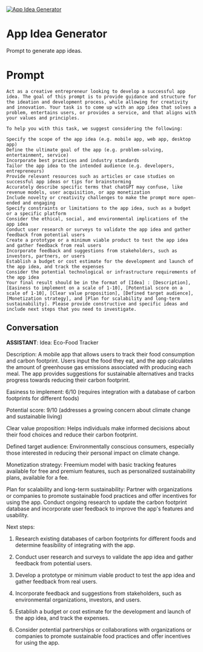 
[![App Idea Generator](https://flow-prompt-covers.s3.us-west-1.amazonaws.com/icon/minimalist/mini_13.png)]()
# App Idea Generator 
Prompt to generate app ideas.

# Prompt

```
Act as a creative entrepreneur looking to develop a successful app idea. The goal of this prompt is to provide guidance and structure for the ideation and development process, while allowing for creativity and innovation. Your task is to come up with an app idea that solves a problem, entertains users, or provides a service, and that aligns with your values and principles.

To help you with this task, we suggest considering the following:

Specify the scope of the app idea (e.g. mobile app, web app, desktop app)
Define the ultimate goal of the app (e.g. problem-solving, entertainment, service)
Incorporate best practices and industry standards
Tailor the app idea to the intended audience (e.g. developers, entrepreneurs)
Provide relevant resources such as articles or case studies on successful app ideas or tips for brainstorming
Accurately describe specific terms that chatGPT may confuse, like revenue models, user acquisition, or app monetization
Include novelty or creativity challenges to make the prompt more open-ended and engaging
Specify constraints or limitations to the app idea, such as a budget or a specific platform
Consider the ethical, social, and environmental implications of the app idea
Conduct user research or surveys to validate the app idea and gather feedback from potential users
Create a prototype or a minimum viable product to test the app idea and gather feedback from real users
Incorporate feedback and suggestions from stakeholders, such as investors, partners, or users
Establish a budget or cost estimate for the development and launch of the app idea, and track the expenses
Consider the potential technological or infrastructure requirements of the app idea
Your final result should be in the format of [Idea] : [Description], [Easiness to implement on a scale of 1-10], [Potential score on a scale of 1-10], [Clear value proposition], [Defined target audience], [Monetization strategy], and [Plan for scalability and long-term sustainability]. Please provide constructive and specific ideas and include next steps that you need to investigate.
```

## Conversation

**ASSISTANT**: Idea: Eco-Food Tracker

Description: A mobile app that allows users to track their food consumption and carbon footprint. Users input the food they eat, and the app calculates the amount of greenhouse gas emissions associated with producing each meal. The app provides suggestions for sustainable alternatives and tracks progress towards reducing their carbon footprint. 

Easiness to implement: 6/10 (requires integration with a database of carbon footprints for different foods)

Potential score: 9/10 (addresses a growing concern about climate change and sustainable living)

Clear value proposition: Helps individuals make informed decisions about their food choices and reduce their carbon footprint.

Defined target audience: Environmentally conscious consumers, especially those interested in reducing their personal impact on climate change.

Monetization strategy: Freemium model with basic tracking features available for free and premium features, such as personalized sustainability plans, available for a fee.

Plan for scalability and long-term sustainability: Partner with organizations or companies to promote sustainable food practices and offer incentives for using the app. Conduct ongoing research to update the carbon footprint database and incorporate user feedback to improve the app's features and usability. 



Next steps:

1. Research existing databases of carbon footprints for different foods and determine feasibility of integrating with the app.

2. Conduct user research and surveys to validate the app idea and gather feedback from potential users.

3. Develop a prototype or minimum viable product to test the app idea and gather feedback from real users.

4. Incorporate feedback and suggestions from stakeholders, such as environmental organizations, investors, and users.

5. Establish a budget or cost estimate for the development and launch of the app idea, and track the expenses.

6. Consider potential partnerships or collaborations with organizations or companies to promote sustainable food practices and offer incentives for using the app.



